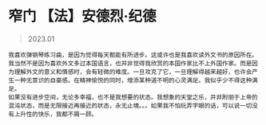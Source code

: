 # 窄门  【法】安德烈·纪德

> 2023.01

    我喜欢弹钢琴练习曲，是因为觉得每天都能有所进步。这或许也是我喜欢读外文书的原因所在。我当然不是因为喜欢外文多过本国语言，也并非觉得我欣赏的本国作家比不上外国作家。而是因为理解外文的意义和情感时，会有轻微的难度。一旦攻克了它，一旦理解得越来越好，也许会产生一种无意识的自豪感。在精神愉悦的同时，增添某种道不明的心灵满足。我似乎少不得这种满足。
    如果没有进步空间，无论多幸福，也不是我想要的状态。我想象的天堂之乐，并非附丽于上帝的混沌状态，而是无限接近再接近的状态，永无止境。。。如果我不怕玩弄字眼的话，可以说一切没有上升性的快乐，我都不屑一顾。